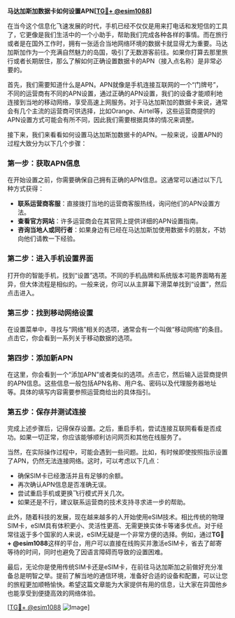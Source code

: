 **马达加斯加数据卡如何设置APN[[TG💪+ @esim1088](https://t.me/s/esim1088)]**

在当今这个信息化飞速发展的时代，手机已经不仅仅是用来打电话和发短信的工具了，它更像是我们生活中的一个小助手，帮助我们完成各种各样的事情。而在旅行或者是在国外工作时，拥有一张适合当地网络环境的数据卡就显得尤为重要。马达加斯加作为一个充满自然魅力的岛国，吸引了无数游客前往。如果你打算去那里旅行或者长期居住，那么了解如何正确设置数据卡的APN（接入点名称）是非常必要的。

首先，我们需要知道什么是APN。APN就像是手机连接互联网的一个“门牌号”，不同的运营商有不同的APN设置，通过正确的APN设置，我们的设备才能顺利地连接到当地的移动网络，享受高速上网服务。对于马达加斯加的数据卡来说，通常会有几个主流的运营商可供选择，比如Orange、Airtel等，这些运营商提供的APN设置方式可能会有所不同，因此我们需要根据具体的情况来调整。

接下来，我们来看看如何设置马达加斯加数据卡的APN。一般来说，设置APN的过程大致分为以下几个步骤：

### 第一步：获取APN信息

在开始设置之前，你需要确保自己拥有正确的APN信息。这通常可以通过以下几种方式获得：
- **联系运营商客服**：直接拨打当地的运营商客服热线，询问他们的APN设置方法。
- **查看官方网站**：许多运营商会在其官网上提供详细的APN设置指南。
- **咨询当地人或同行者**：如果身边有已经在马达加斯加使用数据卡的朋友，不妨向他们请教一下经验。

### 第二步：进入手机设置界面

打开你的智能手机，找到“设置”选项。不同的手机品牌和系统版本可能界面略有差异，但大体流程是相似的。一般来说，你可以从主屏幕下滑菜单找到“设置”，然后点击进入。

### 第三步：找到移动网络设置

在设置菜单中，寻找与“网络”相关的选项，通常会有一个叫做“移动网络”的条目。点击它，你会看到一系列关于移动数据的选项。

### 第四步：添加新APN

在这里，你会看到一个“添加APN”或者类似的选项。点击它，然后输入运营商提供的APN信息。这些信息一般包括APN名称、用户名、密码以及代理服务器地址等。具体的填写内容需要参照运营商给出的具体指引。

### 第五步：保存并测试连接

完成上述步骤后，记得保存设置。之后，重启手机，尝试连接互联网看看是否成功。如果一切正常，你应该能够顺利访问网页和其他在线服务了。

当然，在实际操作过程中，可能会遇到一些问题。比如，有时候即使按照指示设置了APN，仍然无法连接网络。这时，可以考虑以下几点：
- 确保SIM卡已经激活并且有足够的余额。
- 再次确认APN信息是否准确无误。
- 尝试重启手机或更换飞行模式开关几次。
- 如果还是不行，建议联系运营商的技术支持寻求进一步的帮助。

此外，随着科技的发展，现在越来越多的人开始使用eSIM技术。相比传统的物理SIM卡，eSIM具有体积更小、灵活性更高、无需更换实体卡等诸多优点。对于经常往返于多个国家的人来说，eSIM无疑是一个非常方便的选择。例如，通过**TG💪+ @esim1088**这样的平台，用户可以直接在线购买并激活eSIM卡，省去了邮寄等待的时间，同时也避免了因语言障碍而导致的设置困难。

最后，无论你是使用传统SIM卡还是eSIM卡，在前往马达加斯加之前做好充分准备总是明智之举。提前了解当地的通信环境，准备好合适的设备和配置，可以让您的旅程更加顺畅愉快。希望这篇文章能为大家提供有用的信息，让大家在异国他乡也能享受到便捷高效的网络体验。

[[TG💪+ @esim1088](https://t.me/s/esim1088) ![Image](https://i.postimg.cc/4NQfJmqS/Snipaste-2025-05-13-00-14-12.png)]